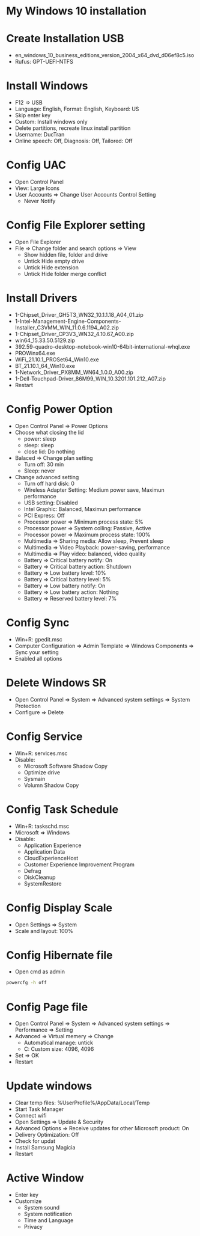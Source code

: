 # My Windows 10 installation

# Create Installation USB
*  en_windows_10_business_editions_version_2004_x64_dvd_d06ef8c5.iso
*  Rufus: GPT-UEFI-NTFS

# Install Windows
*  F12 => USB
*  Language: English, Format: English, Keyboard: US
*  Skip enter key
*  Custom: Install windows only
*  Delete partitions, recreate linux install partition
*  Username: DucTran
*  Online speech: Off, Diagnosis: Off, Tailored: Off

# Config UAC
*  Open Control Panel
*  View: Large Icons
*  User Accounts => Change User Accounts Control Setting
    *  Never Notify

# Config File Explorer setting
*  Open File Explorer
*  File => Change folder and search options => View
    *  Show hidden file, folder and drive
    *  Untick Hide empty drive
    *  Untick Hide extension
    *  Untick Hide folder merge conflict

# Install Drivers
*  1-Chipset_Driver_GH5T3_WN32_10.1.1.18_A04_01.zip
*  1-Intel-Management-Engine-Components-Installer_C3VMM_WIN_11.0.6.1194_A02.zip
*  1-Chipset_Driver_CP3V3_WN32_4.10.67_A00.zip
*  win64_15.33.50.5129.zip
*  392.59-quadro-desktop-notebook-win10-64bit-international-whql.exe
*  PROWinx64.exe
*  WiFi_21.10.1_PROSet64_Win10.exe
*  BT_21.10.1_64_Win10.exe
*  1-Network_Driver_PX8MM_WN64_1.0.0_A00.zip
*  1-Dell-Touchpad-Driver_86M99_WIN_10.3201.101.212_A07.zip
*  Restart

# Config Power Option
*  Open Control Panel => Power Options
*  Choose what closing the lid
    *  power: sleep
    *  sleep: sleep
    *  close lid: Do nothing
*  Balaced => Change plan setting
    *  Turn off: 30 min
    *  Sleep: never
*  Change advanced setting
    *  Turn off hard disk: 0
    *  Wireless Adapter Setting: Medium power save, Maximun performance
    *  USB setting: Disabled
    *  Intel Graphic: Balanced, Maximun performance
    *  PCI Express: Off
    *  Processor power => Minimum process state: 5%
    *  Processor power => System colling: Passive, Active
    *  Processor power => Maximum process state: 100%
    *  Multimedia => Sharing media: Allow sleep, Prevent sleep
    *  Multimedia => Video Playback: power-saving, performance
    *  Multimedia => Play video: balanced, video quality
    *  Battery => Critical battery notify: On
    *  Battery => Critical battery action: Shutdown
    *  Battery => Low battery level: 10%
    *  Battery => Critical battery level: 5%
    *  Battery => Low battery notify: On
    *  Battery => Low battery action: Nothing
    *  Battery => Reserved battery level: 7%

# Config Sync
*  Win+R: gpedit.msc
*  Computer Configuration => Admin Template => Windows Components => Sync your setting
*  Enabled all options

# Delete Windows SR
*  Open Control Panel => System => Advanced system settings => System Protection
*  Configure => Delete

# Config Service
*  Win+R: services.msc
*  Disable:
    *  Microsoft Software Shadow Copy
    *  Optimize drive
    *  Sysmain
    *  Volumn Shadow Copy

# Config Task Schedule
*  Win+R: taskschd.msc
*  Microsoft => Windows
*  Disable:
    *  Application Experience
    *  Application Data
    *  CloudExperienceHost
    *  Customer Experience Improvement Program
    *  Defrag
    *  DiskCleanup
    *  SystemRestore

# Config Display Scale
*  Open Settings => System
*  Scale and layout: 100%

# Config Hibernate file
*  Open cmd as admin
```bash
powercfg -h off
```

# Config Page file
*  Open Control Panel => System => Advanced system settings => Performance => Setting
*  Advanced => Virtual memery => Change
    *  Automatical manage: untick
    *  C: Custom size: 4096, 4096
*  Set => OK
*  Restart

# Update windows
*  Clear temp files: %UserProfile%/AppData/Local/Temp
*  Start Task Manager
*  Connect wifi
*  Open Settings => Update & Security
*  Advanced Options => Receive updates for other Microsoft product: On
*  Delivery Optimization: Off
*  Check for updat
*  Install Samsung Magicia
*  Restart

# Active Window
*  Enter key
*  Customize
   *  System sound
   *  System notification
   *  Time and Language
   *  Privacy
